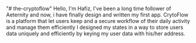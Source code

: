 "# the-cryptoflow" 
Hello, I'm Hafiz, I've been a long time follower of Aeternity and now, i have finally design and written my first app. CrytoFlow is a platform that let users keep and a secure workflow of their daily activity and manage them efficiently I designed my states in a way to store users data uniquely and efficiently by keying my user data with his/her address.

